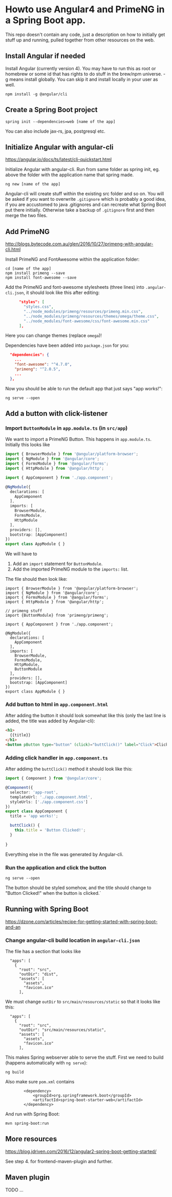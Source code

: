 # Howto use Angular4 and PrimeNG in a Spring Boot app.

This repo doesn't contain any code, just a description on how to initially get stuff up and running, pulled 
together from other resources on the web. 

## Install Angular if needed

Install Angular (currently version 4). You may have to run this as root or
homebrew or some id that has rights to do stuff in the brew/npm universe. -g
means install globally. You can skip it and install locally in your user as well.

```
npm install -g @angular/cli
```

## Create a Spring Boot project

```
spring init --dependencies=web [name of the app]
```
You can also include jax-rs, jpa, postgresql etc.

## Initialize Angular with angular-cli

https://angular.io/docs/ts/latest/cli-quickstart.html

Initialize Angular with angular-cli. Run from same folder as spring init, eg. above the folder
with the application name that spring made.

```
ng new [name of the app]
```
Angular-cli will create stuff within the existing src folder and so on.
You will be asked if you want to overwrite ```.gitignore``` which is probably
a good idea, if you are accustomed to java .gitignores and can recreate
what Spring Boot put there initially. Otherwise take a backup of ```.gitignore```
first and then merge the two files.

## Add PrimeNG

http://blogs.bytecode.com.au/glen/2016/10/27/primeng-with-angular-cli.html

Install PrimeNG and FontAwesome within the application folder:

```
cd [name of the app]
npm install primeng --save
npm install font-awesome --save
```

Add the PrimeNG and font-awesome stylesheets (three lines) into ```.angular-cli.json```, it should look like this after editing:

```json
      "styles": [
        "styles.css",
        "../node_modules/primeng/resources/primeng.min.css",
        "../node_modules/primeng/resources/themes/omega/theme.css",
        "../node_modules/font-awesome/css/font-awesome.min.css"
      ],
```

Here you can change themes (replace ```omega```)!

Dependencies have been added into ```package.json``` for you:

```json
  "dependencies": {
    ...
    "font-awesome": "^4.7.0",
    "primeng": "^2.0.5",
    ...
  },
```

Now you should be able to run the default app that just says "app works!":

```
ng serve --open
```

## Add a button with click-listener
### Import ```ButtonModule``` in  ```app.module.ts``` (in ```src/app```)
We want to import a PrimeNG Button. This happens in ``app.module.ts``. Initially this looks like

```typescript
import { BrowserModule } from '@angular/platform-browser';
import { NgModule } from '@angular/core';
import { FormsModule } from '@angular/forms';
import { HttpModule } from '@angular/http';

import { AppComponent } from './app.component';

@NgModule({
  declarations: [
    AppComponent
  ],
  imports: [
    BrowserModule,
    FormsModule,
    HttpModule
  ],
  providers: [],
  bootstrap: [AppComponent]
})
export class AppModule { }

```

We will have to 

1. Add an ```import``` statement for ```ButtonModule```.
1. Add the imported PrimeNG module to the ```imports:``` list.

The file should then look like:

```
import { BrowserModule } from '@angular/platform-browser';
import { NgModule } from '@angular/core';
import { FormsModule } from '@angular/forms';
import { HttpModule } from '@angular/http';

// primeng stuff
import {ButtonModule} from 'primeng/primeng';

import { AppComponent } from './app.component';

@NgModule({
  declarations: [
    AppComponent
  ],
  imports: [
    BrowserModule,
    FormsModule,
    HttpModule,
    ButtonModule
  ],
  providers: [],
  bootstrap: [AppComponent]
})
export class AppModule { }
```

### Add button to html in ```app.component.html```

After adding the button it should look somewhat like this (only the last line is added, the title was added by Angular-cli):

```html
<h1>
  {{title}}
</h1>
<button pButton type="button" (click)="buttClick()" label="Click">Clickus dickus</button>
```

### Adding click handler in ```app.component.ts```

After addimg the ```buttClick()``` method it should look like this:

```typescript
import { Component } from '@angular/core';

@Component({
  selector: 'app-root',
  templateUrl: './app.component.html',
  styleUrls: ['./app.component.css']
})
export class AppComponent {
  title = 'app works!';

  buttClick() {
    this.title = 'Button Clicked!';
  }
  
}
```

Everything else in the file was generated by Angular-cli.

### Run the application and click the button

```
ng serve --open
```

The button should be styled somehow, and the title should change to "Button Clicked!" when the button is clicked.`

## Running with Spring Boot

https://dzone.com/articles/recipe-for-getting-started-with-spring-boot-and-an

### Change angular-cli build location in ```angular-cli.json```

The file has a section that looks like

```
  "apps": [
    {
      "root": "src",
      "outDir": "dist",
      "assets": [
        "assets",
        "favicon.ico"
      ],
```

We must change ```outDir``` to ```src/main/resources/static``` so that it looks like this:

```
  "apps": [
    {
      "root": "src",
      "outDir": "src/main/resources/static",
      "assets": [
        "assets",
        "favicon.ico"
      ],
```

This makes Spring webserver able to serve the stuff. First we need to build (happens automatically with ```ng serve```):

```
ng build
```

Also make sure ```pom.xml``` contains

```
		<dependency>
			<groupId>org.springframework.boot</groupId>
			<artifactId>spring-boot-starter-web</artifactId>
		</dependency>
```

And run with Spring Boot:

```mvn spring-boot:run```

## More resources

https://blog.jdriven.com/2016/12/angular2-spring-boot-getting-started/

See step 4. for frontend-maven-plugin and further.

## Maven plugin

TODO ...

